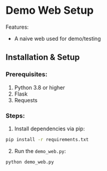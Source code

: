 # Demo Web Setup

Features:
* A naive web used for demo/testing

## Installation & Setup
### Prerequisites:
1. Python 3.8 or higher
2. Flask
3. Requests

### Steps:
1. Install dependencies via pip:
```bash
pip install -r requirements.txt
```
2. Run the `demo_web.py`:
```bash
python demo_web.py
```



